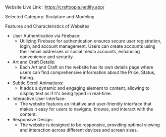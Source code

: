 Website Live Link : https://craftoopia.netlify.app/

Selected Category: Sculpture and Modeling

Features and Characteristics of Websites
* User Authentication via Firebase: 
    - Utilizing Firebase for authentication ensures secure user registration, login, and account management. Users can create accounts using their email addresses or social media accounts, enhancing convenience and security.
* Art and Craft Details:
    - Each Art and Craft on the website has its own details page where users can find comprehensive information about the Price, Status, Rating.
* Subtle Scroll Animations: 
   - It adds a dynamic and engaging element to content, allowing to display text as if it's being typed in real-time.
* Interactive User Interface:
    - The website features an intuitive and user-friendly interface that makes it easy for users to navigate, browse, and interact with the content.
* Responsive Design:
    - The website is designed to be responsive, providing optimal viewing and interaction across different devices and screen sizes.